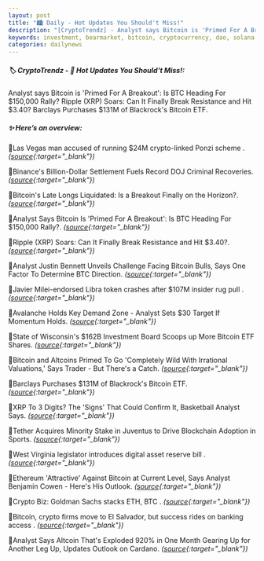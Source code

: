 ```yaml
---
layout: post
title: "🏙️ Daily - Hot Updates You Should't Miss!"
description: "[CryptoTrendz] - Analyst says Bitcoin is 'Primed For A Breakout': Is BTC Heading For $150,000 Rally? Ripple (XRP) Soars: Can It Finally Break Resistance and Hit $3.40? Barclays Purchases $131M of Blackrock's Bitcoin ETF."
keywords: investment, bearmarket, bitcoin, cryptocurrency, dao, solana, trends, nft, btc, crypto
categories: dailynews
---
```


##### 🏷️ CryptoTrendz - 📌 *Hot Updates You Should't Miss!:*

Analyst says Bitcoin is 'Primed For A Breakout': Is BTC Heading For $150,000 Rally? Ripple (XRP) Soars: Can It Finally Break Resistance and Hit $3.40? Barclays Purchases $131M of Blackrock's Bitcoin ETF.

##### ✨ *Here’s an overview:*


🔹Las Vegas man accused of running $24M crypto-linked Ponzi scheme . *([source](https://s.avyag.com/9vc6){:target="_blank"})*

🔹Binance's Billion-Dollar Settlement Fuels Record DOJ Criminal Recoveries. *([source](https://s.avyag.com/76a3){:target="_blank"})*

🔹Bitcoin's Late Longs Liquidated: Is a Breakout Finally on the Horizon?. *([source](https://s.avyag.com/ecfk){:target="_blank"})*

🔹Analyst Says Bitcoin Is 'Primed For A Breakout': Is BTC Heading For $150,000 Rally?. *([source](https://s.avyag.com/iexc){:target="_blank"})*

🔹Ripple (XRP) Soars: Can It Finally Break Resistance and Hit $3.40?. *([source](https://s.avyag.com/93py){:target="_blank"})*

🔹Analyst Justin Bennett Unveils Challenge Facing Bitcoin Bulls, Says One Factor To Determine BTC Direction. *([source](https://s.avyag.com/saha){:target="_blank"})*

🔹Javier Milei-endorsed Libra token crashes after $107M insider rug pull . *([source](https://s.avyag.com/fcwo){:target="_blank"})*

🔹Avalanche Holds Key Demand Zone - Analyst Sets $30 Target If Momentum Holds. *([source](https://s.avyag.com/8dxy){:target="_blank"})*

🔹State of Wisconsin's $162B Investment Board Scoops up More Bitcoin ETF Shares. *([source](https://s.avyag.com/qeq2){:target="_blank"})*

🔹Bitcoin and Altcoins Primed To Go 'Completely Wild With Irrational Valuations,' Says Trader - But There's a Catch. *([source](https://s.avyag.com/wvdc){:target="_blank"})*

🔹Barclays Purchases $131M of Blackrock's Bitcoin ETF. *([source](https://s.avyag.com/kken){:target="_blank"})*

🔹XRP To 3 Digits? The 'Signs' That Could Confirm It, Basketball Analyst Says. *([source](https://s.avyag.com/x4d3){:target="_blank"})*

🔹Tether Acquires Minority Stake in Juventus to Drive Blockchain Adoption in Sports. *([source](https://s.avyag.com/kmey){:target="_blank"})*

🔹West Virginia legislator introduces digital asset reserve bill . *([source](https://s.avyag.com/3slb){:target="_blank"})*

🔹Ethereum 'Attractive' Against Bitcoin at Current Level, Says Analyst Benjamin Cowen - Here's His Outlook. *([source](https://s.avyag.com/kr3i){:target="_blank"})*

🔹Crypto Biz: Goldman Sachs stacks ETH, BTC . *([source](https://s.avyag.com/7rzj){:target="_blank"})*

🔹Bitcoin, crypto firms move to El Salvador, but success rides on banking access . *([source](https://s.avyag.com/sx5v){:target="_blank"})*

🔹Analyst Says Altcoin That's Exploded 920% in One Month Gearing Up for Another Leg Up, Updates Outlook on Cardano. *([source](https://s.avyag.com/d4ul){:target="_blank"})*
